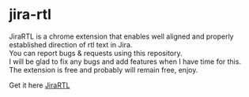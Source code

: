 # jira-rtl

JiraRTL is a chrome extension that enables well aligned and properly established direction of rtl text in Jira.  
You can report bugs & requests using this repository.  
I will be glad to fix any bugs and add features when I have time for this.  
The extension is free and probably will remain free, enjoy.

Get it here [JiraRTL](https://chrome.google.com/webstore/detail/jirartl/djnbhcebgngagmioniajfhbldkoegcco)
